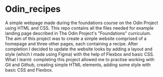 # Odin_recipes
A simple webpage made during the foundations course on the Odin Project using HTML and CSS. This repo contains all the files needed for example landing page described in The Odin Project's "Foundations" curriculum. <br>
The aim of this project was to create a simple website comprised of a homepage and three other pages, each containing a recipe. After completion I decided to update the website looks by adding  a layout and style (which I made using Figma) with the help of Flexbox and basic CSS. <br>
What I learnt: completing this project allowed me to practise working with Git and Github, creating simple HTML elements, adding some style with basic CSS and Flexbox.

